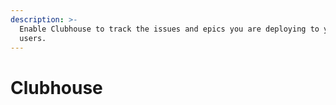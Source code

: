 ```yaml
---
description: >-
  Enable Clubhouse to track the issues and epics you are deploying to your
  users.
---
```


# Clubhouse

